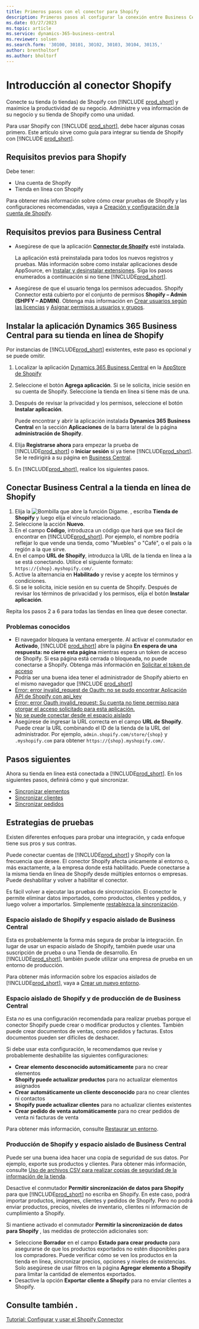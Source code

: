 ```yaml
---
title: Primeros pasos con el conector para Shopify
description: Primeros pasos al configurar la conexión entre Business Central y Shopify
ms.date: 03/27/2023
ms.topic: article
ms.service: dynamics-365-business-central
ms.reviewer: solsen
ms.search.form: '30100, 30101, 30102, 30103, 30104, 30135,'
author: brentholtorf
ms.author: bholtorf
---
```


# <a name="get-started-with-the-shopify-connector"></a>Introducción al conector Shopify

Conecte su tienda (o tiendas) de Shopify con [!INCLUDE [prod_short](../includes/prod_short.md)] y maximice la productividad de su negocio. Administre y vea información de su negocio y su tienda de Shopify como una unidad.

Para usar Shopify con [!INCLUDE [prod_short](../includes/prod_short.md)], debe hacer algunas cosas primero. Este artículo sirve como guía para integrar su tienda de Shopify con [!INCLUDE [prod_short](../includes/prod_short.md)].

## <a name="prerequisites-for-shopify"></a>Requisitos previos para Shopify

Debe tener:

- Una cuenta de Shopify
- Tienda en línea con Shopify

Para obtener más información sobre cómo crear pruebas de Shopify y las configuraciones recomendadas, vaya a [Creación y configuración de la cuenta de Shopify](shopify-account.md).

## <a name="prerequisites-for-business-central"></a>Requisitos previos para Business Central

- Asegúrese de que la aplicación **[Connector de Shopify](https://go.microsoft.com/fwlink/?linkid=2196238)** esté instalada.

  La aplicación está preinstalada para todos los nuevos registros y pruebas. Más información sobre como instalar aplicaciones desde AppSource, en [Instalar y desinstalar extensiones](../ui-extensions-install-uninstall.md#install). Siga los pasos enumerados a continuación si no tiene [!INCLUDE[prod_short](../includes/prod_short.md)].

- Asegúrese de que el usuario tenga los permisos adecuados. Shopify Connector está cubierto por el conjunto de permisos **Shopify – Admin (SHPFY – ADMIN)**. Obtenga más información en [Crear usuarios según las licencias](../ui-how-users-permissions.md) y [Asignar permisos a usuarios y grupos](../ui-define-granular-permissions.md).

## <a name="install-the-dynamics-365-business-central-app-to-your-shopify-online-store"></a>Instalar la aplicación Dynamics 365 Business Central para su tienda en línea de Shopify

Por instancias de [!INCLUDE[prod_short](../includes/prod_short.md)] existentes, este paso es opcional y se puede omitir.

1. Localizar la aplicación [Dynamics 365 Business Central](https://apps.shopify.com/dynamics-365-business-central) en la [AppStore de Shopify](https://apps.shopify.com/)
2. Seleccione el botón **Agrega aplicación**. Si se le solicita, inicie sesión en su cuenta de Shopify. Seleccione la tienda en línea si tiene más de una.
3. Después de revisar la privacidad y los permisos, seleccione el botón **Instalar aplicación**.

   Puede encontrar y abrir la aplicación instalada **Dynamics 365 Business Central** en la sección **Aplicaciones** de la barra lateral de la página **administración de Shopify**.
4. Elija **Registrarse ahora** para empezar la prueba de [!INCLUDE[prod_short](../includes/prod_short.md)] o **Iniciar sesión** si ya tiene [!INCLUDE[prod_short](../includes/prod_short.md)]. Se le redirigirá a su página en [Business Central](https://businesscentral.dynamics.com).
5. En [!INCLUDE[prod_short](../includes/prod_short.md)], realice los siguientes pasos.

## <a name="connect-business-central-to-the-shopify-online-store"></a>Conectar Business Central a la tienda en línea de Shopify

1. Elija la ![Bombilla que abre la función Dígame.](../media/ui-search/search_small.png "Dígame qué desea hacer") , escriba **Tienda de Shopify** y luego elija el vínculo relacionado.
2. Seleccione la acción **Nuevo**.  
3. En el campo **Código**, introduzca un código que hará que sea fácil de encontrar en [!INCLUDE[prod_short](../includes/prod_short.md)]. Por ejemplo, el nombre podría reflejar lo que vende una tienda, como "Muebles" o "Café", o el país o la región a la que sirve.
4. En el campo **URL de Shopify**, introduzca la URL de la tienda en línea a la se está conectando. Utilice el siguiente formato: `https://{shop}.myshopify.com/`.
5. Active la alternancia en **Habilitado** y revise y acepte los términos y condiciones.
6. Si se le solicita, inicie sesión en su cuenta de Shopify. Después de revisar los términos de privacidad y los permisos, elija el botón **Instalar aplicación**.

Repita los pasos 2 a 6 para todas las tiendas en línea que desee conectar.

### <a name="known-issues"></a>Problemas conocidos

- El navegador bloquea la ventana emergente. Al activar el conmutador en **Activado**, [!INCLUDE [prod_short](../includes/prod_short.md)] abre la página **En espera de una respuesta: no cierre esta página** mientras espera un token de acceso de Shopify. Si esa página está cerrada o bloqueada, no puede conectarse a Shopify. Obtenga más información en [Solicitar el token de acceso](troubleshoot.md#request-the-access-token)
- Podría ser una buena idea tener el administrador de Shopify abierto en el mismo navegador que [!INCLUDE [prod_short](../includes/prod_short.md)]
- [Error: error invalid_request de Oauth: no se pudo encontrar Aplicación API de Shopify con api_key](troubleshoot.md#error-oauth-error-invalid_request-could-not-find-shopify-api-application-with-api_key)
- [Error: error Oauth invalid_request: Su cuenta no tiene permiso para otorgar el acceso solicitado para esta aplicación.](troubleshoot.md#error-oauth-error-invalid_request-your-account-does-not-have-permission-to-grant-the-requested-access-for-this-app)
- [No se puede conectar desde el espacio aislado](troubleshoot.md#verify-and-enable-permissions-to-make-http-requests-in-a-non-production-environment)
- Asegúrese de ingresar la URL correcta en el campo **URL de Shopify**. Puede crear la URL combinando el ID de la tienda de la URL del administrador. Por ejemplo, `admin.shopify.com/store/{shop}` y `.myshopify.com` para obtener `https://{shop}.myshopify.com/`.

## <a name="next-steps"></a>Pasos siguientes

Ahora su tienda en línea está conectada a [!INCLUDE[prod_short](../includes/prod_short.md)]. En los siguientes pasos, definirá cómo y qué sincronizar.

- [Sincronizar elementos](synchronize-items.md)
- [Sincronizar clientes](synchronize-customers.md)
- [Sincronizar pedidos](synchronize-orders.md)

## <a name="testing-strategies"></a>Estrategias de pruebas

Existen diferentes enfoques para probar una integración, y cada enfoque tiene sus pros y sus contras.

Puede conectar cuentas de [!INCLUDE[prod_short](../includes/prod_short.md)] y Shopify con la frecuencia que desee. El conector Shopify afecta únicamente al entorno o, más exactamente, a la empresa donde está habilitado. Puede conectarse a la misma tienda en línea de Shopify desde múltiples entornos o empresas. Puede deshabilitar y volver a habilitar el conector.

Es fácil volver a ejecutar las pruebas de sincronización. El conector le permite eliminar datos importados, como productos, clientes y pedidos, y luego volver a importarlos. Simplemente [restablezca la sincronización](troubleshoot.md#reset-sync).

### <a name="shopify-sandbox-and-business-central-sandbox"></a>Espacio aislado de Shopify y espacio aislado de Business Central

Esta es probablemente la forma más segura de probar la integración. En lugar de usar un espacio aislado de Shopify, también puede usar una suscripción de prueba o una Tienda de desarrollo. En [!INCLUDE[prod_short](../includes/prod_short.md)], también puede utilizar una empresa de prueba en un entorno de producción.

Para obtener más información sobre los espacios aislados de [!INCLUDE[prod_short](../includes/prod_short.md)], vaya a [Crear un nuevo entorno](/dynamics365/business-central/dev-itpro/administration/tenant-admin-center-environments#create-a-new-environment).

### <a name="shopify-sandbox-and-business-central-production"></a>Espacio aislado de Shopify y de producción de de Business Central

Esta *no* es una configuración recomendada para realizar pruebas porque el conector Shopify puede crear o modificar productos y clientes. También puede crear documentos de ventas, como pedidos y facturas. Estos documentos pueden ser difíciles de deshacer.
 
Si debe usar esta configuración, le recomendamos que revise y probablemente deshabilite las siguientes configuraciones:

* **Crear elemento desconocido automáticamente** para no crear elementos
* **Shopify puede actualizar productos** para no actualizar elementos asignados
* **Crear automáticamente un cliente desconocido** para no crear clientes ni contactos
* **Shopify puede actualizar clientes** para no actualizar clientes existentes
* **Crear pedido de venta automáticamente** para no crear pedidos de venta ni facturas de venta

Para obtener más información, consulte [Restaurar un entorno](/dynamics365/business-central/dev-itpro/administration/tenant-admin-center-backup-restore).

### <a name="shopify-production-and-business-central-sandbox"></a>Producción de Shopify y espacio aislado de Business Central

Puede ser una buena idea hacer una copia de seguridad de sus datos. Por ejemplo, exporte sus productos y clientes. Para obtener más información, consulte [Uso de archivos CSV para realizar copias de seguridad de la información de la tienda](https://help.shopify.com/en/manual/shopify-admin/duplicate-store#using-csv-files-to-back-up-store-information).

Desactive el conmutador **Permitir sincronización de datos para Shopify** para que [!INCLUDE[prod_short](../includes/prod_short.md)] no escriba en Shopify. En este caso, podrá importar productos, imágenes, clientes y pedidos de Shopify. Pero no podrá enviar productos, precios, niveles de inventario, clientes ni información de cumplimiento a Shopify.

Si mantiene activado el conmutador **Permitir la sincronización de datos para Shopify** , las medidas de protección adicionales son:

*   Seleccione **Borrador** en el campo **Estado para crear producto** para asegurarse de que los productos exportados no estén disponibles para los compradores. Puede verificar cómo se ven los productos en la tienda en línea, sincronizar precios, opciones y niveles de existencias. Solo asegúrese de usar filtros en la página **Agregar elemento a Shopify**  para limitar la cantidad de elementos exportados.
* Desactive la opción **Exportar cliente a Shopify** para no enviar clientes a Shopify.

## <a name="see-also"></a>Consulte también .

[Tutorial: Configurar y usar el Shopify Connector](walkthrough-setting-up-and-using-shopify.md)  

